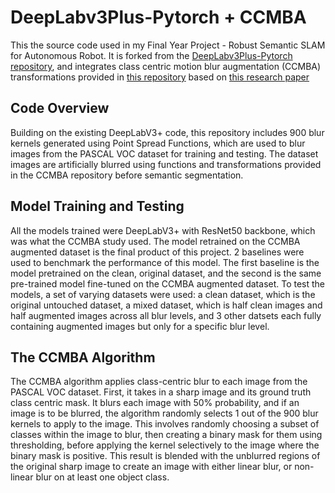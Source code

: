# DeepLabv3Plus-Pytorch + CCMBA
This the source code used in my Final Year Project - Robust Semantic SLAM for Autonomous Robot. It is forked from the [DeepLabv3Plus-Pytorch repository](https://github.com/VainF/DeepLabV3Plus-Pytorch), and integrates class centric motion blur augmentation (CCMBA) transformations provided in [this repository](https://github.com/aka-discover/CCMBA_CVPR23) based on [this research paper](https://openaccess.thecvf.com/content/CVPR2023/papers/Aakanksha_Improving_Robustness_of_Semantic_Segmentation_to_Motion-Blur_Using_Class-Centric_Augmentation_CVPR_2023_paper.pdf)

## Code Overview
Building on the existing DeepLabV3+ code, this repository includes 900 blur kernels generated using Point Spread Functions, which are used to blur images from the PASCAL VOC dataset for training and testing. The dataset images are artificially blurred using functions and transformations provided in the CCMBA repository before semantic segmentation.

## Model Training and Testing
All the models trained were DeepLabV3+ with ResNet50 backbone, which was what the CCMBA study used. The model retrained on the CCMBA augmented dataset is the final product of this project. 2 baselines were used to benchmark the performance of this model. The first baseline is the model pretrained on the clean, original dataset, and the second is the same pre-trained model fine-tuned on the CCMBA augmented dataset.
To test the models, a set of varying datasets were used:  a clean dataset, which is the original untouched dataset, a mixed dataset, which is half clean images and half augmented images across all blur levels, and 3 other datsets each fully containing augmented images but only for a specific blur level. 

## The CCMBA Algorithm
The CCMBA algorithm applies class-centric blur to each image from the PASCAL VOC dataset. First, it takes in a sharp image and its ground truth class centric mask. It blurs each image with 50% probability, and if an image is to be blurred, the algorithm randomly selects 1 out of the 900 blur kernels to apply to the image. This involves randomly choosing a subset of classes within the image to blur, then creating a binary mask for them using thresholding, before applying the kernel selectively to the image where the binary mask is positive. This result is blended with the unblurred regions of the original sharp image to create an image with either linear blur, or non-linear blur on at least one object class.

